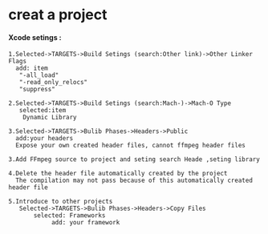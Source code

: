 # creat a project
   #### Xcode setings :
    1.Selected->TARGETS->Build Setings (search:Other link)->Other Linker Flags
      add: item 
       "-all_load"
       "-read_only_relocs"
       "suppress"
    
    2.Selected->TARGETS->Build Setings (search:Mach-)->Mach-O Type
       selected:item
        Dynamic Library
    
    3.Selected->TARGETS->Bulib Phases->Headers->Public
      add:your headers
      Expose your own created header files, cannot ffmpeg header files
    
    3.Add FFmpeg source to project and seting search Heade ,seting library
    
    4.Delete the header file automatically created by the project
      The compilation may not pass because of this automatically created header file
    
    5.Introduce to other projects
       Selected->TARGETS->Bulib Phases->Headers->Copy Files
           selected: Frameworks
                add: your framework
      
